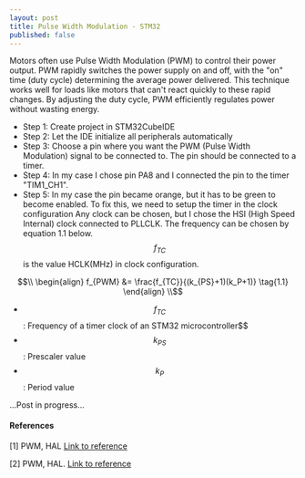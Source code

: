 ```yaml
---
layout: post
title: Pulse Width Modulation - STM32
published: false
---
```


Motors often use Pulse Width Modulation (PWM) to control their power output. PWM rapidly switches the power supply on and off, with the "on" time (duty cycle) determining the average power delivered. This technique works well for loads like motors that can't react quickly to these rapid changes. By adjusting the duty cycle, PWM efficiently regulates power without wasting energy.



* Step 1: Create project in STM32CubeIDE
* Step 2: Let the IDE initialize all peripherals automatically
* Step 3: Choose a pin where you want the PWM (Pulse Width Modulation) signal to be connected to. 
          The pin should be connected to a timer.
* Step 4: In my case I chose pin PA8 and I connected the pin to the timer "TIM1_CH1".
* Step 5: In my case the pin became orange, but it has to be green to become enabled. To fix this, we need to setup the timer in the clock configuration
          Any clock can be chosen, but I chose the HSI (High Speed Internal) clock connected to PLLCLK. The frequency can be chosen by equation 1.1 below. 
          $$f_{TC}$$ is the value HCLK(MHz) in clock configuration.

$$\\
\begin{align}
f_{PWM} &= \frac{f_{TC}}{(k_{PS}+1)(k_P+1)}   \tag{1.1}
\end{align}
\\$$

* $$f_{TC}$$: Frequency of a timer clock of an STM32 microcontroller$$
* $$k_{PS}$$: Prescaler value
* $$k_P$$: Period value

...Post in progress...

#### References

[1] PWM, HAL [Link to reference](https://deepbluembedded.com/stm32-pwm-example-timer-pwm-mode-tutorial/)

[2] PWM, HAL. [Link to reference](https://deepbluembedded.com/stm32-pwm-example-timer-pwm-mode-tutorial/)
